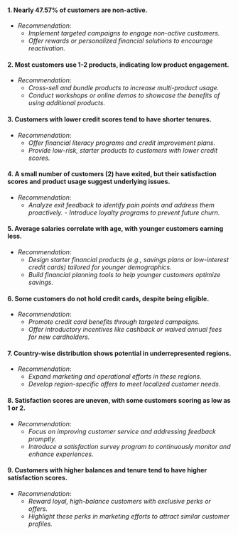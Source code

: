 #### 1. Nearly **47.57% of customers** are non-active.  
   - *Recommendation*:  
     - <i> Implement targeted campaigns to engage non-active customers. </i> 
     - <i> Offer rewards or personalized financial solutions to encourage reactivation.  </i>

#### 2. Most customers use **1-2 products**, indicating low product engagement.  
   - *Recommendation*:  
     - <i> Cross-sell and bundle products to increase multi-product usage. </i> 
     - <i> Conduct workshops or online demos to showcase the benefits of using additional products. </i>  

#### 3. Customers with **lower credit scores** tend to have shorter tenures.  
   - *Recommendation*:  
     - <i> Offer financial literacy programs and credit improvement plans. </i> 
     - <i> Provide low-risk, starter products to customers with lower credit scores. </i> 

#### 4. A small number of customers (2) have exited, but their satisfaction scores and product usage suggest underlying issues.  
   - *Recommendation*:  
     - <i> Analyze exit feedback to identify pain points and address them proactively. </i> 
     -<i>  Introduce loyalty programs to prevent future churn. </i>

#### 5.  Average salaries correlate with age, with younger customers earning less.  
   - *Recommendation*:  
     - <i> Design starter financial products (e.g., savings plans or low-interest credit cards) tailored for younger demographics. </i> 
     - <i> Build financial planning tools to help younger customers optimize savings. </i>  

#### 6. Some customers do not hold credit cards, despite being eligible.  
   - *Recommendation*:  
     - <i> Promote credit card benefits through targeted campaigns. </i>  
     - <i> Offer introductory incentives like cashback or waived annual fees for new cardholders. </i> 

#### 7. Country-wise distribution shows potential in underrepresented regions.  
   - *Recommendation*:  
     - <i> Expand marketing and operational efforts in these regions. </i>  
     - <i> Develop region-specific offers to meet localized customer needs. </i>  

#### 8. Satisfaction scores are uneven, with some customers scoring as low as 1 or 2.  
   - *Recommendation*:  
     - <i> Focus on improving customer service and addressing feedback promptly. </i>  
     - <i> Introduce a satisfaction survey program to continuously monitor and enhance experiences. </i>  

#### 9. Customers with higher balances and tenure tend to have higher satisfaction scores.  
   - *Recommendation*:  
     - <i> Reward loyal, high-balance customers with exclusive perks or offers. </i>  
     - <i> Highlight these perks in marketing efforts to attract similar customer profiles. </i>  
